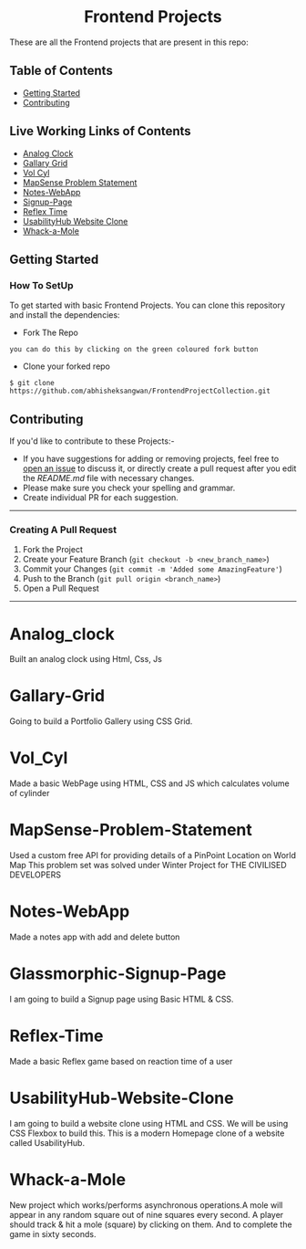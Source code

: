 <h1 align="center">Frontend Projects</h1>
These are all the Frontend projects that are present in this repo:

## Table of Contents
- [Getting Started](#getting-started)
- [Contributing](#contributing)

## Live Working Links of Contents

- [Analog Clock](https://abhisheksangwan.github.io/FrontendProjectCollection/Analog_clock/Analog_CLOCK/)
- [Gallary Grid](https://abhisheksangwan.github.io/FrontendProjectCollection/Gallary-Grid/)
- [Vol Cyl](https://abhisheksangwan.github.io/FrontendProjectCollection/GI-Project-Vol_Cyl/) 
- [MapSense Problem Statement](https://abhisheksangwan.github.io/FrontendProjectCollection/MapSense-Problem-Statement/)
- [Notes-WebApp](https://abhisheksangwan.github.io/FrontendProjectCollection/NotesApp/)
- [Signup-Page](https://abhisheksangwan.github.io/FrontendProjectCollection/Glassmorphic-Signup-Page/)
- [Reflex Time](https://abhisheksangwan.github.io/FrontendProjectCollection/Reflex-Time-Master/Reflex-Game/)
- [UsabilityHub Website Clone](https://abhisheksangwan.github.io/FrontendProjectCollection/UsabilityHub-Clone/)
- [Whack-a-Mole](https://abhisheksangwan.github.io/FrontendProjectCollection/Whack-a-Mole/)

## Getting Started

### How To SetUp

To get started with basic Frontend Projects. You can clone this repository and install the dependencies:

- Fork The Repo

```
you can do this by clicking on the green coloured fork button
```

- Clone your forked repo

```
$ git clone https://github.com/abhisheksangwan/FrontendProjectCollection.git
```
## Contributing

If you'd like to contribute to these Projects:-

- If you have suggestions for adding or removing projects, feel free to [open an issue](https://github.com/abhisheksangwan/FrontendProjectCollection/issues/new) to discuss it, or directly create a pull request after you edit the _README.md_ file with necessary changes.
- Please make sure you check your spelling and grammar.
- Create individual PR for each suggestion.

---

### Creating A Pull Request

1. Fork the Project
2. Create your Feature Branch (`git checkout -b <new_branch_name>`)
3. Commit your Changes (`git commit -m 'Added some AmazingFeature'`)
4. Push to the Branch (`git pull origin <branch_name>`)
5. Open a Pull Request

---


# Analog_clock
Built an analog clock using Html, Css, Js

# Gallary-Grid
Going to build a Portfolio Gallery using CSS Grid. 

# Vol_Cyl
Made a basic WebPage using HTML, CSS and JS which calculates volume of cylinder

# MapSense-Problem-Statement
Used a custom free API for providing details of a PinPoint Location on World Map
This problem set was solved under Winter Project for THE CIVILISED DEVELOPERS

# Notes-WebApp
Made a notes app with add and delete button

# Glassmorphic-Signup-Page
I am going to build a Signup page using Basic HTML & CSS.

# Reflex-Time
Made a basic Reflex game based on reaction time of a user 

# UsabilityHub-Website-Clone
I am going to build a website clone using HTML and CSS. We will be using CSS Flexbox to build this. This is a modern Homepage clone of a website called UsabilityHub.

# Whack-a-Mole
New project which works/performs asynchronous operations.A mole will appear in any random square out of nine squares every second. A player should track & hit a mole (square) by clicking on them. And to complete the game in sixty seconds.
